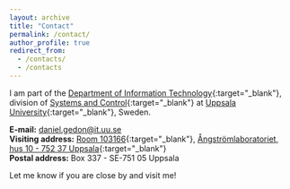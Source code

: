 ```yaml
---
layout: archive
title: "Contact"
permalink: /contact/
author_profile: true
redirect_from: 
  - /contacts/
  - /contacts
---
```


I am part of the [Department of Information Technology](https://www.it.uu.se/){:target="_blank"}, 
division of [Systems and Control](https://www.it.uu.se/research/systems_and_control){:target="_blank"} 
at [Uppsala University](https://uu.se/en){:target="_blank"}, Sweden.

**E-mail:** [daniel.gedon@it.uu.se](mailto:daniel.gedon@it.uu.se)\
**Visiting address:** [Room 103166](https://link.mazemap.com/PwWdsfE0){:target="_blank"}, 
[Ångströmlaboratoriet, hus 10 - 752 37 Uppsala](https://goo.gl/maps/EZumPhF7q7A2){:target="_blank"}\
**Postal address:**  Box 337 - SE-751 05 Uppsala

Let me know if you are close by and visit me!